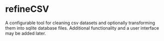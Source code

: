 # refineCSV
A configurable tool for cleaning csv datasets and optionally transforming them into sqlite database files.
Additional functionality and a user interface may be added later.
